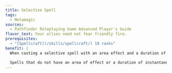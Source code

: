 ```yaml
---
title: Selective Spell
tags:
  - Metamagic
sources:
  - Pathfinder Roleplaying Game Advanced Player's Guide
flavor_text: Your allies need not fear friendly fire.
prerequisites:
  - "[Spellcraft](/skills/spellcraft/) 10 ranks"
benefit: |
  When casting a selective spell with an area effect and a duration of instantaneous, you can choose a number of targets in the area equal to the ability score modifier used to determine bonus spells of the same type (Charisma for bards, oracles, paladins, sorcerers, and summoners; Intelligence for witches and wizards; Wisdom for clerics, druids, inquisitors, and rangers). These targets are excluded from the effects of your spell. A selective spell uses up a spell slot one level higher than the spell's actual level.

  Spells that do not have an area of effect or a duration of instantaneous do not benefit from this feat.
---
```


